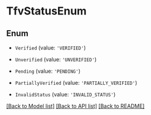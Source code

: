 # TfvStatusEnum


## Enum

* `Verified` (value: `'VERIFIED'`)

* `Unverified` (value: `'UNVERIFIED'`)

* `Pending` (value: `'PENDING'`)

* `PartiallyVerified` (value: `'PARTIALLY_VERIFIED'`)

* `InvalidStatus` (value: `'INVALID_STATUS'`)

[[Back to Model list]](../README.md#documentation-for-models) [[Back to API list]](../README.md#documentation-for-api-endpoints) [[Back to README]](../README.md)
